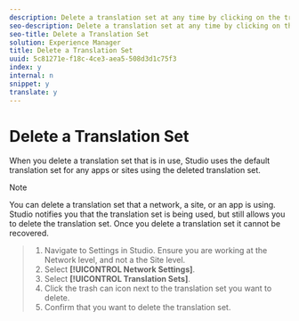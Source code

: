 ```yaml
---
description: Delete a translation set at any time by clicking on the trash can icon next to the translation set you want to delete.
seo-description: Delete a translation set at any time by clicking on the trash can icon next to the translation set you want to delete.
seo-title: Delete a Translation Set
solution: Experience Manager
title: Delete a Translation Set
uuid: 5c81271e-f18c-4ce3-aea5-508d3d1c75f3
index: y
internal: n
snippet: y
translate: y
---
```


# Delete a Translation Set

When you delete a translation set that is in use, Studio uses the default translation set for any apps or sites using the deleted translation set.

>[!NOTE]
>
>You can delete a translation set that a network, a site, or an app is using. Studio notifies you that the translation set is being used, but still allows you to delete the translation set. Once you delete a translation set it cannot be recovered.


>1. Navigate to Settings in Studio. Ensure you are working at the Network level, and not a the Site level.
>1. Select **[!UICONTROL  Network Settings]**.
>1. Select **[!UICONTROL  Translation Sets]**.
>1. Click the trash can icon next to the translation set you want to delete.
>1. Confirm that you want to delete the translation set.
